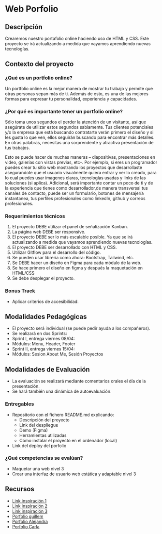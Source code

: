 # Web Porfolio

## Descripción
Crearemos nuestro portafolio online haciendo uso de HTML y CSS. Este proyecto se irá actualizando a medida que vayamos aprendiendo nuevas tecnologías.

## Contexto del proyecto
### ¿Qué es un portfolio online?
Un portfolio online es la mejor manera de mostrar tu trabajo y permite que otras personas sepan más de ti. Además de esto, es una de las mejores formas para expresar tu personalidad, experiencia y capacidades.

### ¿Por qué es importante tener un portfolio online?
Sólo toma unos segundos el perder la atención de un visitante, así que asegúrate de utilizar estos segundos sabiamente. Tus clientes potenciales y/o la empresa que está buscando contratarte verán primero el diseño y si les gusta lo que ven, ellos seguirán buscando para encontrar más detalles. En otras palabras, necesitas una sorprendente y atractiva presentación de tus trabajos.

Esto se puede hacer de muchas maneras – diapositivas, presentaciones en video, galerías con vistas previas, etc-. Por ejemplo, si eres un programador puedes crear tu sitio web mostrando los proyectos que desarrollaste asegurandote que el usuario visualmente quiera entrar y ver lo creado, para lo cual puedes usar imagenes claras, tecnologías usadas y links de las soluciones (si aplica). Adicional, será importante contar un poco de ti y de la experiencia que tienes como desarrollador,de manera transversal tus canales de contacto, puede ser un formulario, botones de mensajería instantanea, tus perfiles profesionales como linkedIn, github y correos profesionales.

### Requerimientos técnicos
1. El proyecto DEBE utilizar el panel de señalización Kanban.
2. La página web DEBE ser responsive.
3. El proyecto DEBE ser lo más escalable posible. Ya que se irá actualizando a medida que vayamos aprendiendo nuevas tecnologías.
4. El proyecto DEBE ser desarrollado con HTML y CSS. 
5. Utilizar Gitflow para el desarrollo del código.
6. Se pueden usar librería como ahora: Bootstrap, Tailwind, etc.
7. Se DEBE hacer un diseño en Figma para cada módulo de la web.
8. Se hace primero el diseño en figma y después la maquetación en HTML/CSS
9. Se debe desplegar el proyecto.

### Bonus Track
- Aplicar criterios de accesibilidad.

## Modalidades Pedagógicas
- El proyecto será individual (se puede pedir ayuda a los compañeros).
- Se realizará en dos Sprints:
- Sprint I, entrega viernes 08/04:
- Módulos: Menu, Header, Footer
- Sprint II, entrega viernes 15/04:
- Módulos: Sesion About Me, Sesión Proyectos

## Modalidades de Evaluación
- La evaluación se realizará mediante comentarios orales el día de la presentación.
- Se hará también una dinámica de autoevaluación.

### Entregables
- Repositorio con el fichero README.md explicando:
  - Descripción del proyecto
  - Link del despliegue
  - Demo (Figma)
  - Herramientas utilizadas
  - Cómo instalar el proyecto en el ordenador (local)
- Link del deploy del porfolio

### ¿Qué competencias se evalúan?
- Maquetar una web nivel 3
- Crear una interfaz de usuario web estática y adaptable nivel 3

## Recursos
- [Link inspiración 1](https://bedecked-temple-4d4.notion.site/Links-de-Inspiraci-n-aef59e8285c24c4eba171b2290b74e58)
- [Link inspiración 2](https://dribbble.com/tags/react_portfolio)
- [Link inspiración 3](https://dribbble.com/tags/portfolio)
- [Porfolio guillem](https://www.guillemmartinez.com)
- [Porfolio Alejandra](https://alemcuitino.vercel.app)
- [Porfolio Carla](https://porfolio-carladev.vercel.app)
